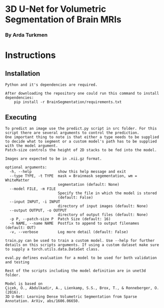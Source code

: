 #       3D U-Net for Volumetric Segmentation of Brain MRIs
###                      By Arda Turkmen

#       Instructions

##      Installation
    Python and it's dependencies are required.
    
    After downloading the repository one could run this command to install dependencies:
        pip install -r BrainSegmentation/requirements.txt 
    
##      Executing
    To predict an image use the predict.py script in src folder. For this script there are several arguments to control the prediction. 
    One important thing to note is that either a type needs to be supplied to decide what to segment or a custom model's path has to be supplied with the model argument. 
    Patch-size controls the height of 2D stacks to be fed into the model.
    
    Images are expected to be in .nii.gz format.

    optional arguments:
      -h, --help            show this help message and exit
      --type TYPE, -t TYPE  mask = Brainmask segementation, wm = WhiteMatter
                            segmentation (default: None)
      --model FILE, -m FILE
                            Specify the file in which the model is stored
                            (default: False)
      --input INPUT, -i INPUT
                            directory of input images (default: None)
      --output OUTPUT, -o OUTPUT
                            directory of output files (default: None)
      -p P, --patch-size P  Patch Size (default: 16)
      -n NAME, --name NAME  Postfix to append to output filenames (default: OUT)
      -v, --verbose         Log more detail (default: False)

    train.py can be used to train a custom model. Use --help for further details on this scripts arguments. If using a custom dataset make sure to supply a torch.utils.data.DataSet class.

    eval.py defines evaluation for a model to be used for both validation and testing

    Rest of the scripts including the model definition are in unet3d folder.

    Model is based on
    Çiçek, Ö., Abdulkadir, A., Lienkamp, S.S., Brox, T., & Ronneberger, O. (2016).
    3D U-Net: Learning Dense Volumetric Segmentation from Sparse Annotation. ArXiv, abs/1606.06650.
